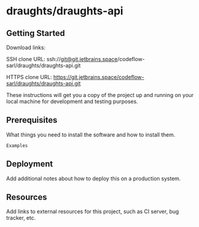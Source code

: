 # draughts/draughts-api



## Getting Started

Download links:

SSH clone URL: ssh://git@git.jetbrains.space/codeflow-sarl/draughts/draughts-api.git

HTTPS clone URL: https://git.jetbrains.space/codeflow-sarl/draughts/draughts-api.git



These instructions will get you a copy of the project up and running on your local machine for development and testing purposes.

## Prerequisites

What things you need to install the software and how to install them.

```
Examples
```

## Deployment

Add additional notes about how to deploy this on a production system.

## Resources

Add links to external resources for this project, such as CI server, bug tracker, etc.
